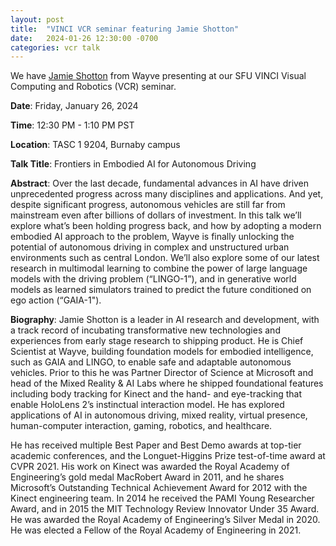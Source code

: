 ```yaml
---
layout: post
title:  "VINCI VCR seminar featuring Jamie Shotton"
date:   2024-01-26 12:30:00 -0700
categories: vcr talk
---
```


We have [Jamie Shotton](https://jamie.shotton.org/) from Wayve presenting at our SFU VINCI Visual Computing and Robotics (VCR) seminar.

**Date**: Friday, January 26, 2024

**Time**: 12:30 PM - 1:10 PM PST

**Location**: TASC 1 9204, Burnaby campus


**Talk Title**: Frontiers in Embodied AI for Autonomous Driving

**Abstract**: Over the last decade, fundamental advances in AI have driven unprecedented progress across many disciplines and applications. And yet, despite significant progress, autonomous vehicles are still far from mainstream even after billions of dollars of investment. In this talk we’ll explore what’s been holding progress back, and how by adopting a modern embodied AI approach to the problem, Wayve is finally unlocking the potential of autonomous driving in complex and unstructured urban environments such as central London. We’ll also explore some of our latest research in multimodal learning to combine the power of large language models with the driving problem (“LINGO-1”), and in generative world models as learned simulators trained to predict the future conditioned on ego action (“GAIA-1").

**Biography**: Jamie Shotton is a leader in AI research and development, with a track record of incubating transformative new technologies and experiences from early stage research to shipping product. He is Chief Scientist at Wayve, building foundation models for embodied intelligence, such as GAIA and LINGO, to enable safe and adaptable autonomous vehicles. Prior to this he was Partner Director of Science at Microsoft and head of the Mixed Reality & AI Labs where he shipped foundational features including body tracking for Kinect and the hand- and eye-tracking that enable HoloLens 2’s instinctual interaction model. He has explored applications of AI in autonomous driving, mixed reality, virtual presence, human-computer interaction, gaming, robotics, and healthcare.

He has received multiple Best Paper and Best Demo awards at top-tier academic conferences, and the Longuet-Higgins Prize test-of-time award at CVPR 2021. His work on Kinect was awarded the Royal Academy of Engineering’s gold medal MacRobert Award in 2011, and he shares Microsoft’s Outstanding Technical Achievement Award for 2012 with the Kinect engineering team. In 2014 he received the PAMI Young Researcher Award, and in 2015 the MIT Technology Review Innovator Under 35 Award. He was awarded the Royal Academy of Engineering’s Silver Medal in 2020. He was elected a Fellow of the Royal Academy of Engineering in 2021.

